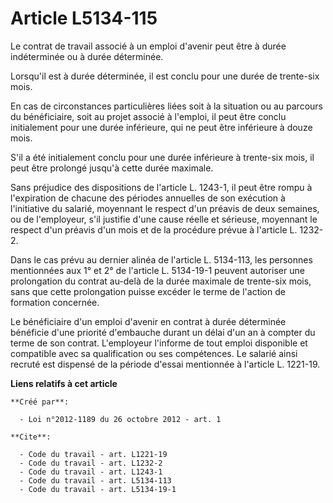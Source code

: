 # Article L5134-115

Le contrat de travail associé à un emploi d'avenir peut être à durée indéterminée ou à durée déterminée. 

Lorsqu'il est à durée déterminée, il est conclu pour une durée de trente-six mois. 

En cas de circonstances particulières liées soit à la situation ou au parcours du bénéficiaire, soit au projet associé à
l'emploi, il peut être conclu initialement pour une durée inférieure, qui ne peut être inférieure à douze mois. 

S'il a été initialement conclu pour une durée inférieure à trente-six mois, il peut être prolongé jusqu'à cette durée
maximale. 

Sans préjudice des dispositions de l'article L. 1243-1, il peut être rompu à l'expiration de chacune des périodes annuelles
de son exécution à l'initiative du salarié, moyennant le respect d'un préavis de deux semaines, ou de l'employeur, s'il
justifie d'une cause réelle et sérieuse, moyennant le respect d'un préavis d'un mois et de la procédure prévue à l'article L.
1232-2. 

Dans le cas prévu au dernier alinéa de l'article L. 5134-113, les personnes mentionnées aux 1° et 2° de l'article L.
5134-19-1 peuvent autoriser une prolongation du contrat au-delà de la durée maximale de trente-six mois, sans que cette
prolongation puisse excéder le terme de l'action de formation concernée. 

Le bénéficiaire d'un emploi d'avenir en contrat à durée déterminée bénéficie d'une priorité d'embauche durant un délai d'un
an à compter du terme de son contrat. L'employeur l'informe de tout emploi disponible et compatible avec sa qualification ou
ses compétences. Le salarié ainsi recruté est dispensé de la période d'essai mentionnée à l'article L. 1221-19.

**Liens relatifs à cet article**

	**Créé par**:

	  - Loi n°2012-1189 du 26 octobre 2012 - art. 1

	**Cite**:

	  - Code du travail - art. L1221-19
	  - Code du travail - art. L1232-2
	  - Code du travail - art. L1243-1
	  - Code du travail - art. L5134-113
	  - Code du travail - art. L5134-19-1
